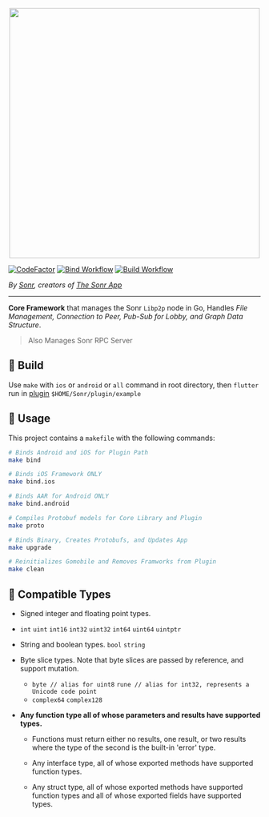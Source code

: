 
<p align="center">
<img width="500" src="https://uploads-ssl.webflow.com/60e4b57e5960f8d0456720e7/60fbc0e3fcdf204c7ed9946b_Github%20-%20Core.png">
</p>

[![CodeFactor](https://www.codefactor.io/repository/github/sonr-io/core/badge/release?s=ee02a1b599502678b3d583aa5b6d1f55d2137ded)](https://www.codefactor.io/repository/github/sonr-io/core/overview/release) [![Bind Workflow](https://github.com/sonr-io/core/actions/workflows/bind-lib.yml/badge.svg)](https://github.com/sonr-io/core/actions/workflows/bind-lib.yml) [![Build Workflow](https://github.com/sonr-io/core/actions/workflows/build-lib.yml/badge.svg)](https://github.com/sonr-io/core/actions/workflows/build-lib.yml)


*By [Sonr](https://www.sonr.io), creators of [The Sonr App](https://www.twitter.com/TheSonrApp)*

---

**Core Framework** that manages the Sonr `Libp2p` node in Go, Handles *File Management, Connection to Peer, Pub-Sub for Lobby, and Graph Data Structure*.

> Also Manages Sonr RPC Server

## 🔷 Build
Use `make` with `ios` or `android` or `all` command in root directory, then `flutter` run in [plugin]("https://github.com/sonr-io/plugin") `$HOME/Sonr/plugin/example`


## 🔷 Usage
This project contains a `makefile` with the following commands:
```bash
# Binds Android and iOS for Plugin Path
make bind

# Binds iOS Framework ONLY
make bind.ios

# Binds AAR for Android ONLY
make bind.android

# Compiles Protobuf models for Core Library and Plugin
make proto

# Binds Binary, Creates Protobufs, and Updates App
make upgrade

# Reinitializes Gomobile and Removes Framworks from Plugin
make clean
```

## 🔷 Compatible Types

- Signed integer and floating point types.
- `int` `uint` `int16` `int32` `uint32` `int64` `uint64` `uintptr`

- String and boolean types. `bool` `string`

- Byte slice types. Note that byte slices are passed by reference,
  and support mutation.
  - `byte // alias for uint8`  `rune // alias for int32, represents a Unicode code point`
  - `complex64` `complex128`

- **Any function type all of whose parameters and results have
  supported types.**
  - Functions must return either no results,
  one result, or two results where the type of the second is
  the built-in 'error' type.

  - Any interface type, all of whose exported methods have
  supported function types.

  - Any struct type, all of whose exported methods have
  supported function types and all of whose exported fields
  have supported types.
